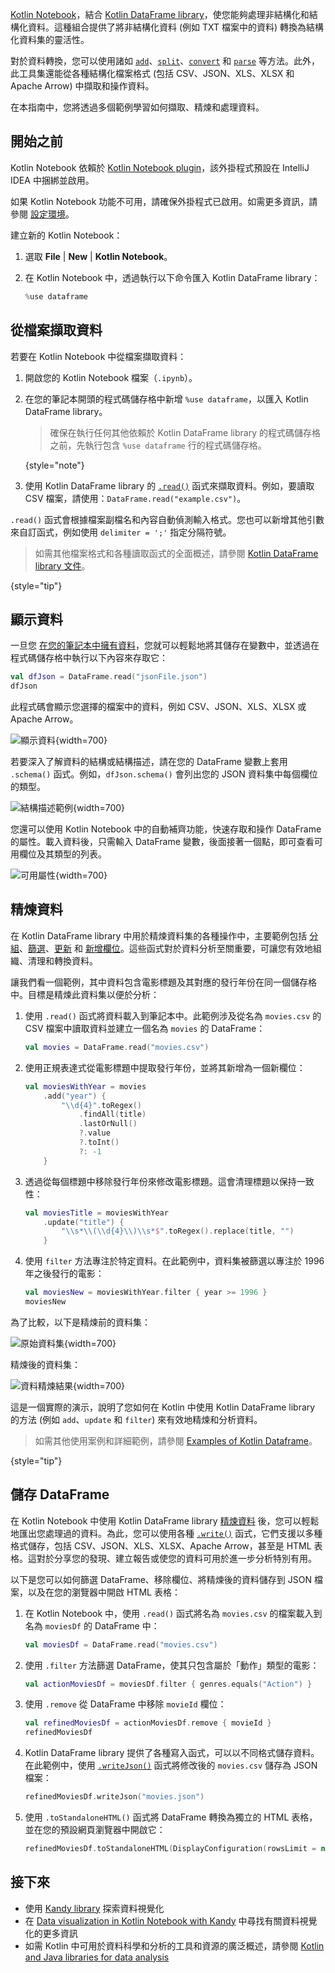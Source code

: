 [//]: # (title: 從檔案擷取資料)

[Kotlin Notebook](kotlin-notebook-overview.md)，結合 [Kotlin DataFrame library](https://kotlin.github.io/dataframe/home.html)，使您能夠處理非結構化和結構化資料。這種組合提供了將非結構化資料 (例如 TXT 檔案中的資料) 轉換為結構化資料集的靈活性。

對於資料轉換，您可以使用諸如 [`add`](https://kotlin.github.io/dataframe/adddf.html)、[`split`](https://kotlin.github.io/dataframe/split.html)、[`convert`](https://kotlin.github.io/dataframe/convert.html) 和 [`parse`](https://kotlin.github.io/dataframe/parse.html) 等方法。此外，此工具集還能從各種結構化檔案格式 (包括 CSV、JSON、XLS、XLSX 和 Apache Arrow) 中擷取和操作資料。

在本指南中，您將透過多個範例學習如何擷取、精煉和處理資料。

## 開始之前

Kotlin Notebook 依賴於 [Kotlin Notebook plugin](https://plugins.jetbrains.com/plugin/16340-kotlin-notebook)，該外掛程式預設在 IntelliJ IDEA 中捆綁並啟用。

如果 Kotlin Notebook 功能不可用，請確保外掛程式已啟用。如需更多資訊，請參閱 [設定環境](kotlin-notebook-set-up-env.md)。

建立新的 Kotlin Notebook：

1. 選取 **File** | **New** | **Kotlin Notebook**。
2. 在 Kotlin Notebook 中，透過執行以下命令匯入 Kotlin DataFrame library：

   ```kotlin
   %use dataframe
   ```

## 從檔案擷取資料

若要在 Kotlin Notebook 中從檔案擷取資料：

1. 開啟您的 Kotlin Notebook 檔案（`.ipynb`）。
2. 在您的筆記本開頭的程式碼儲存格中新增 `%use dataframe`，以匯入 Kotlin DataFrame library。
   > 確保在執行任何其他依賴於 Kotlin DataFrame library 的程式碼儲存格之前，先執行包含 `%use dataframe` 行的程式碼儲存格。
   >
   {style="note"}

3. 使用 Kotlin DataFrame library 的 [`.read()`](https://kotlin.github.io/dataframe/read.html) 函式來擷取資料。例如，要讀取 CSV 檔案，請使用：`DataFrame.read("example.csv")`。

`.read()` 函式會根據檔案副檔名和內容自動偵測輸入格式。您也可以新增其他引數來自訂函式，例如使用 `delimiter = ';'` 指定分隔符號。

> 如需其他檔案格式和各種讀取函式的全面概述，請參閱 [Kotlin DataFrame library 文件](https://kotlin.github.io/dataframe/read.html)。
> 
{style="tip"}

## 顯示資料

一旦您 [在您的筆記本中擁有資料](#retrieve-data-from-a-file)，您就可以輕鬆地將其儲存在變數中，並透過在程式碼儲存格中執行以下內容來存取它：

```kotlin
val dfJson = DataFrame.read("jsonFile.json")
dfJson
```

此程式碼會顯示您選擇的檔案中的資料，例如 CSV、JSON、XLS、XLSX 或 Apache Arrow。

![顯示資料](display-data.png){width=700}

若要深入了解資料的結構或結構描述，請在您的 DataFrame 變數上套用 `.schema()` 函式。例如，`dfJson.schema()` 會列出您的 JSON 資料集中每個欄位的類型。

![結構描述範例](schema-data-analysis.png){width=700}

您還可以使用 Kotlin Notebook 中的自動補齊功能，快速存取和操作 DataFrame 的屬性。載入資料後，只需輸入 DataFrame 變數，後面接著一個點，即可查看可用欄位及其類型的列表。

![可用屬性](auto-completion-data-analysis.png){width=700}

## 精煉資料

在 Kotlin DataFrame library 中用於精煉資料集的各種操作中，主要範例包括 [分組](https://kotlin.github.io/dataframe/group.html)、[篩選](https://kotlin.github.io/dataframe/filter.html)、[更新](https://kotlin.github.io/dataframe/update.html) 和 [新增欄位](https://kotlin.github.io/dataframe/add.html)。這些函式對於資料分析至關重要，可讓您有效地組織、清理和轉換資料。

讓我們看一個範例，其中資料包含電影標題及其對應的發行年份在同一個儲存格中。目標是精煉此資料集以便於分析：

1. 使用 `.read()` 函式將資料載入到筆記本中。此範例涉及從名為 `movies.csv` 的 CSV 檔案中讀取資料並建立一個名為 `movies` 的 DataFrame：

   ```kotlin
   val movies = DataFrame.read("movies.csv")
   ```

2. 使用正規表達式從電影標題中提取發行年份，並將其新增為一個新欄位：

   ```kotlin
   val moviesWithYear = movies
       .add("year") { 
           "\\d{4}".toRegex()
               .findAll(title)
               .lastOrNull()
               ?.value
               ?.toInt()
               ?: -1
       }
   ```

3. 透過從每個標題中移除發行年份來修改電影標題。這會清理標題以保持一致性：

   ```kotlin
   val moviesTitle = moviesWithYear
       .update("title") {
           "\\s*\\(\\d{4}\\)\\s*$".toRegex().replace(title, "")
       }
   ```

4. 使用 `filter` 方法專注於特定資料。在此範例中，資料集被篩選以專注於 1996 年之後發行的電影：

   ```kotlin
   val moviesNew = moviesWithYear.filter { year >= 1996 }
   moviesNew
   ```

為了比較，以下是精煉前的資料集：

![原始資料集](original-dataset.png){width=700}

精煉後的資料集：

![資料精煉結果](refined-data.png){width=700}

這是一個實際的演示，說明了您如何在 Kotlin 中使用 Kotlin DataFrame library 的方法 (例如 `add`、`update` 和 `filter`) 來有效地精煉和分析資料。

> 如需其他使用案例和詳細範例，請參閱 [Examples of Kotlin Dataframe](https://github.com/Kotlin/dataframe/tree/master/examples)。
> 
{style="tip"}

## 儲存 DataFrame

在 Kotlin Notebook 中使用 Kotlin DataFrame library [精煉資料](#refine-data) 後，您可以輕鬆地匯出您處理過的資料。為此，您可以使用各種 [`.write()`](https://kotlin.github.io/dataframe/write.html) 函式，它們支援以多種格式儲存，包括 CSV、JSON、XLS、XLSX、Apache Arrow，甚至是 HTML 表格。這對於分享您的發現、建立報告或使您的資料可用於進一步分析特別有用。

以下是您可以如何篩選 DataFrame、移除欄位、將精煉後的資料儲存到 JSON 檔案，以及在您的瀏覽器中開啟 HTML 表格：

1. 在 Kotlin Notebook 中，使用 `.read()` 函式將名為 `movies.csv` 的檔案載入到名為 `moviesDf` 的 DataFrame 中：

   ```kotlin
   val moviesDf = DataFrame.read("movies.csv")
   ```

2. 使用 `.filter` 方法篩選 DataFrame，使其只包含屬於「動作」類型的電影：

   ```kotlin
   val actionMoviesDf = moviesDf.filter { genres.equals("Action") }
   ```

3. 使用 `.remove` 從 DataFrame 中移除 `movieId` 欄位：

   ```kotlin
   val refinedMoviesDf = actionMoviesDf.remove { movieId }
   refinedMoviesDf
   ```

4. Kotlin DataFrame library 提供了各種寫入函式，可以以不同格式儲存資料。在此範例中，使用 [`.writeJson()`](https://kotlin.github.io/dataframe/write.html#writing-to-json) 函式將修改後的 `movies.csv` 儲存為 JSON 檔案：

   ```kotlin
   refinedMoviesDf.writeJson("movies.json")
   ```

5. 使用 `.toStandaloneHTML()` 函式將 DataFrame 轉換為獨立的 HTML 表格，並在您的預設網頁瀏覽器中開啟它：

   ```kotlin
   refinedMoviesDf.toStandaloneHTML(DisplayConfiguration(rowsLimit = null)).openInBrowser()
   ```

## 接下來

* 使用 [Kandy library](https://kotlin.github.io/kandy/examples.html) 探索資料視覺化
* 在 [Data visualization in Kotlin Notebook with Kandy](data-analysis-visualization.md) 中尋找有關資料視覺化的更多資訊
* 如需 Kotlin 中可用於資料科學和分析的工具和資源的廣泛概述，請參閱 [Kotlin and Java libraries for data analysis](data-analysis-libraries.md)